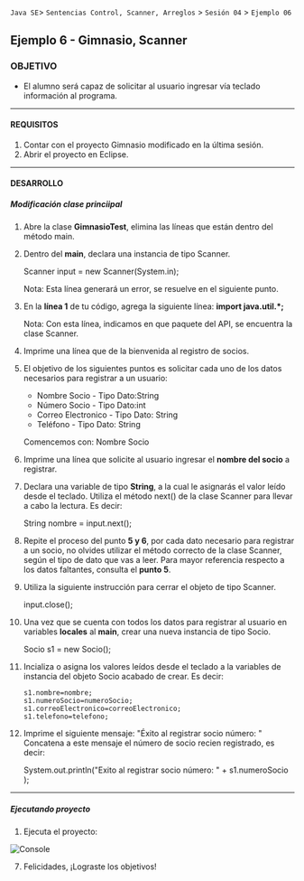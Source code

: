 
`Java SE`> `Sentencias Control, Scanner, Arreglos` > `Sesión 04` > `Ejemplo 06`

## Ejemplo 6 - Gimnasio, Scanner

### OBJETIVO

- El alumno será capaz de solicitar al usuario ingresar vía teclado información al programa.

<hr>

#### REQUISITOS

1. Contar con el proyecto Gimnasio modificado en la última sesión.
2. Abrir el proyecto en Eclipse.

<hr>

#### DESARROLLO

##### Modificación clase princiipal

1. Abre la clase <b>GimnasioTest</b>, elimina las líneas que están dentro del método main.
2. Dentro del <b>main</b>, declara una instancia de tipo Scanner.

   Scanner input = new Scanner(System.in);
    
   Nota: Esta línea generará un error, se resuelve en el siguiente punto.
    
3. En la <b>línea 1</b> de tu código, agrega la siguiente línea: <b>import java.util.*;</b>

   Nota: Con esta línea, indicamos en que paquete del API, se encuentra la clase Scanner.

4. Imprime una línea que de la bienvenida al registro de socios. 
    
5.  El objetivo de los siguientes puntos es solicitar cada uno de los datos necesarios para registrar a un usuario:
  
    <ul>
      <li> Nombre Socio - Tipo Dato:String
      <li> Número Socio - Tipo Dato:int
      <li> Correo Electronico - Tipo Dato: String
      <li> Teléfono - Tipo Dato: String
    </ul>
    
    Comencemos con: Nombre Socio
    
6. Imprime una línea que solicite al usuario ingresar el <b>nombre del socio</b> a registrar.
7. Declara una variable de tipo <b>String</b>, a la cual le asignarás el valor leído desde el teclado. Utiliza el método        next() de la clase Scanner para llevar a cabo la lectura. Es decir:

    String nombre = input.next();
        
8. Repite el proceso del punto <b>5 y 6</b>, por cada dato necesario para registrar a un socio, no olvides utilizar el método    correcto de la clase Scanner, según el tipo de dato que vas a leer. Para mayor referencia respecto a los datos faltantes,    consulta el <b>punto 5</b>.

9. Utiliza la siguiente instrucción para cerrar el objeto de tipo Scanner.

	input.close();
	
10. Una vez que se cuenta con todos los datos para registrar al usuario en variables <b>locales</b> al <b>main</b>, crear una    nueva instancia de tipo Socio.

    Socio s1 = new Socio();
    
11. Incializa o asigna los valores leídos desde el teclado a la variables de instancia del objeto Socio acabado de crear. Es      decir:

		s1.nombre=nombre;
		s1.numeroSocio=numeroSocio;
		s1.correoElectronico=correoElectronico;
		s1.telefono=telefono;
    
12. Imprime el siguiente mensaje: "Éxito al registrar socio número: "
    Concatena a este mensaje el número de socio recien registrado, es decir:
    
    System.out.println("Exito al registrar socio número: " + s1.numeroSocio );

<hr>

##### Ejecutando proyecto

1. Ejecuta el proyecto:

![Console](https://user-images.githubusercontent.com/56565204/67607717-134e0980-f74b-11e9-8926-ccd47a426532.png)

7. Felicidades, ¡Lograste los objetivos!

